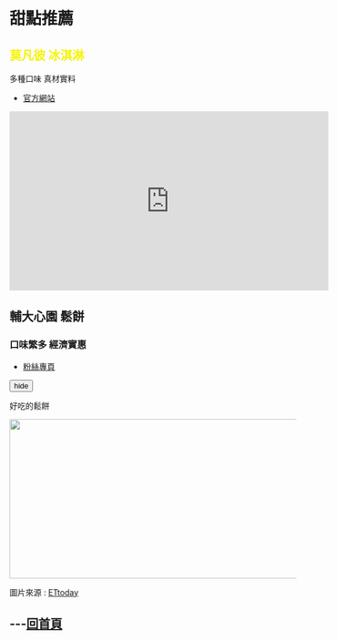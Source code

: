 <html>
<head>
  <style>
    .red-text {
      color:#f5000d;
    }
    .orange-text{
      color:#f55c00;
    }
    .yellow-text{
      color:#f5f300;
    }
    .blue-text{
      color:#0009ff;
    }
   </style>
</head>
<h1>甜點推薦</h1><p>
 



<h2 class="yellow-text">  莫凡彼 冰淇淋  </h2><p>
  
<p>  多種口味   真材實料  </p><p>
  <ul>
    <li><a href="https://www.mvp-icecream.com.tw/index.php?ac=MenuShow1">官方網站</a></li>
  </ul><p>
  
<iframe width="560" height="315" src="https://www.youtube.com/embed/UTCIla-84hA" frameborder="0" allow="accelerometer; autoplay; encrypted-media; gyroscope; picture-in-picture" allowfullscreen></iframe><p>
  
  <h2 class="-text">  輔大心園   鬆餅  </h2><p>

<h3>  口味繁多  經濟實惠  </h3><p>
    <ul>
        <li><a href="https://www.facebook.com/CIAO.WEI.waffle/">粉絲專頁</a></li>
    </ul>
    
<div>    
<script src="https://ajax.googleapis.com/ajax/libs/jquery/3.3.1/jquery.min.js"></script>        
		<script>
			$(document).ready(function() {
				$("button").css("color","black");
				$("button").click(function(){
					alert("sorry! 不給隱藏");
				});
			});
		</script>

<button style="color: black;">hide</button>


<p>好吃的鬆餅</p>

<img id="comp-ja6kq5fb1imgimage" style="width: 560px; height: 280px;" src="https://cdn2.ettoday.net/images/3406/d3406781.jpg" >


<p>圖片來源 : <a href="https://www.ettoday.net/news/20180712/1209708.htm">ETtoday</a></p>


<h2>---<a href="https://gary7lu.github.io/Food/">回首頁</a></h2>


